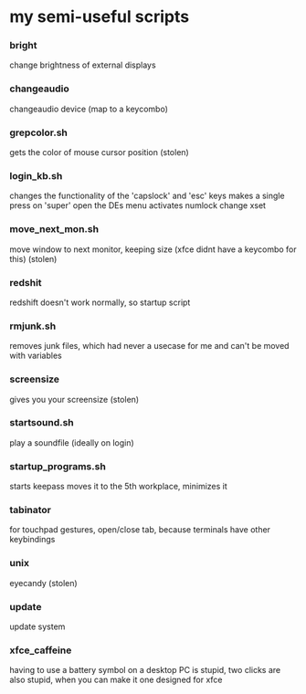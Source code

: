 # my semi-useful scripts

### bright
change brightness of external displays

### changeaudio
changeaudio device (map to a keycombo)

### grepcolor.sh
gets the color of mouse cursor position (stolen)

### login_kb.sh
changes the functionality of the 'capslock' and 'esc' keys
makes a single press on 'super' open the DEs menu
activates numlock
change xset

### move_next_mon.sh
move window to next monitor, keeping size (xfce didnt have a keycombo for this) (stolen)

### redshit
redshift doesn't work normally, so startup script

### rmjunk.sh
removes junk files, which had never a usecase for me and can't be moved with variables

### screensize
gives you your screensize (stolen)

### startsound.sh
play a soundfile (ideally on login)

### startup_programs.sh
starts keepass moves it to the 5th workplace, minimizes it

### tabinator
for touchpad gestures, open/close tab, because terminals have other keybindings

### unix
eyecandy (stolen)

### update
update system

### xfce_caffeine
having to use a battery symbol on a desktop PC is stupid, two clicks are also stupid, when you can make it one
designed for xfce
